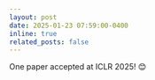```yaml
---
layout: post
date: 2025-01-23 07:59:00-0400
inline: true
related_posts: false
---
```


One paper accepted at ICLR 2025! :blush: